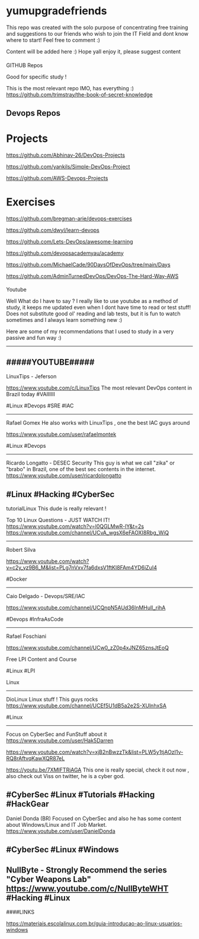 # yumupgradefriends
This repo was created with the solo purpose of concentrating free training and suggestions to our friends who wish to join the IT Field and dont know where to start! Feel free to comment :)

Content will be added here :) Hope yall enjoy it, please suggest content 

####
GITHUB Repos

Good for specific study !

This is the most relevant repo IMO, has everything :)
https://github.com/trimstray/the-book-of-secret-knowledge

## Devops Repos 

# Projects

https://github.com/Abhinav-26/DevOps-Projects

https://github.com/yankils/Simple-DevOps-Project

https://github.com/AWS-Devops-Projects

# Exercises

https://github.com/bregman-arie/devops-exercises

https://github.com/dwyl/learn-devops

https://github.com/Lets-DevOps/awesome-learning

https://github.com/devopsacademyau/academy

https://github.com/MichaelCade/90DaysOfDevOps/tree/main/Days

https://github.com/AdminTurnedDevOps/DevOps-The-Hard-Way-AWS


####



Youtube

Well What do I have to say ? I really like to use youtube as a method of study, it keeps me updated even when I dont have time to read or test stuff! Does not substitute good ol' reading and lab tests, but it is fun to watch sometimes and I always learn something new :) 

Here are some of my recommendations that I used to study in a very passive and fun way :)

-----------------
#####YOUTUBE#####
-----------------
LinuxTips - Jeferson

https://www.youtube.com/c/LinuxTips
The most relevant DevOps content in Brazil today #VAIIIIII

#Linux #Devops #SRE #IAC

-----------------
Rafael Gomex 
He also works with LinuxTips , one the best IAC guys around

https://www.youtube.com/user/rafaelmontek

#Linux #Devops 

-----------------

Ricardo Longatto - DESEC Security 
This guy is what we call "zika" or "brabo" in Brazil, one of the best sec contents in the internet.
https://www.youtube.com/user/ricardolongatto

#Linux #Hacking #CyberSec
-----------------
tutorialLinux 
This dude is really relevant !

Top 10 Linux Questions - JUST WATCH IT!
https://www.youtube.com/watch?v=l0QGLMwR-lY&t=2s
https://www.youtube.com/channel/UCvA_wgsX6eFAOXI8Rbg_WiQ

-----------------
Robert Silva

https://www.youtube.com/watch?v=c2y_yz9B6_M&list=PLg7nVxv7fa6dxsV1ftKI8FAm4YD6iZuI4

#Docker

-----------------
Caio Delgado - Devops/SRE/IAC

https://www.youtube.com/channel/UCQnpN5AUd36lnMHuIl_rihA

#Devops #InfraAsCode

-----------------
Rafael Foschiani

https://www.youtube.com/channel/UCw0_zZ0p4xJNZ65znsJtEoQ

Free LPI Content and Course

#Linux #LPI

Linux

-----------------

DioLinux
Linux stuff ! This guys rocks
https://www.youtube.com/channel/UCEf5U1dB5a2e2S-XUlnhxSA

#Linux

-----------------

Focus on CyberSec and FunStuff about it
https://www.youtube.com/user/Hak5Darren

https://www.youtube.com/watch?v=xjB2nBwzzTk&list=PLW5y1tjAOzI1v-RQ8rAftvqKawXQR87eL

https://youtu.be/7XMIFTRiAGA
This one is really special, check it out now , also check out Viss on twitter, he is a cyber god.

#CyberSec #Linux #Tutorials #Hacking #HackGear
-----------------

Daniel Donda (BR)
Focused on CyberSec and also he has some content about Windows/Linux and IT Job Market.
https://www.youtube.com/user/DanielDonda

#CyberSec #Linux #Windows
-----------------

NullByte - Strongly Recommend the series "Cyber Weapons Lab" 
https://www.youtube.com/c/NullByteWHT
#Hacking #Linux
-----------------


####LINKS

https://materiais.escolalinux.com.br/guia-introducao-ao-linux-usuarios-windows


